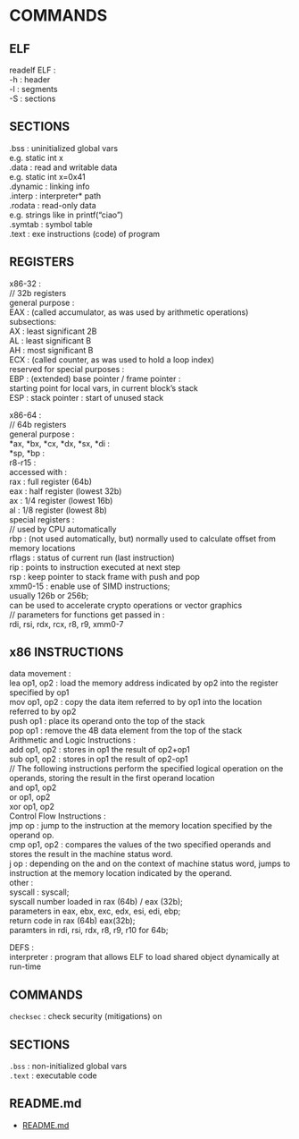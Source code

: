 # COMMANDS  
  
## ELF
readelf ELF :   
	-h	: header  
	-l	: segments  
	-S	: sections  
  
## SECTIONS
.bss : uninitialized global vars  
	e.g. static int x  
.data : read and writable data  
	e.g. static int x=0x41  
.dynamic : linking info  
.interp : interpreter* path  
.rodata : read-only data  
	e.g. strings like in printf(“ciao”)  
.symtab : symbol table  
.text : exe instructions (code) of program  
  
## REGISTERS  
x86-32 :   
// 32b registers  
general purpose :   
EAX : (called accumulator, as was used by arithmetic operations)  
	subsections:  
	AX : least significant 2B  
	AL : least significant B  
	AH : most significant B  
ECX : (called counter, as was used to hold a loop index)  
reserved for special purposes :   
EBP : (extended) base pointer / frame pointer :  
starting point for local vars, in current block’s stack  
ESP : stack pointer : start of unused stack  
  
x86-64 :   
// 64b registers  
general purpose :   
*ax, *bx, *cx, *dx, *sx, *di :  
*sp, *bp :  
r8-r15 :    
accessed with :   
rax : full register (64b)  
eax : half register (lowest 32b)  
ax : 1/4 register (lowest 16b)  
al : 1/8 register (lowest 8b)  
special registers :   
// used by CPU automatically  
rbp : (not used automatically, but) normally used to calculate offset from memory locations  
rflags : status of current run (last instruction)  
rip : points to instruction executed at next step  
rsp : keep pointer to stack frame with push and pop  
xmm0-15 : enable use of SIMD instructions;  
	usually 126b or 256b;  
	can be used to accelerate crypto operations or vector graphics  
// parameters for functions get passed in :   
rdi, rsi, rdx, rcx, r8, r9, xmm0-7  
  
## x86 INSTRUCTIONS  
data movement :   
lea  op1,  op2 :  load  the  memory  address  indicated  by  op2 into the register specified by op1  
mov op1, op2 : copy the data item referred to by op1 into the location referred to by op2  
push op1 : place its operand onto the top of the stack  
pop op1 : remove the 4B data element from the top of the stack  
Arithmetic and Logic Instructions :  
add op1, op2 : stores in op1 the result of op2+op1  
sub op1, op2 : stores in op1 the result of op2-op1  
// The following instructions perform the specified logical operation on the operands, storing the result in the first operand location  
and op1, op2  
or op1, op2  
xor op1, op2  
Control Flow Instructions :   
jmp  op :  jump  to  the  instruction  at  the  memory  location specified by the operand op.  
cmp  op1, op2 :  compares  the  values  of  the  two  specified operands and stores the result in the machine status word.  
j<condition>  op :  depending  on  the <condition>  and  on the context of machine status word, jumps to instruction at the memory location indicated by the operand.  
other :   
syscall : syscall;  
	syscall number loaded in rax (64b) / eax (32b);  
	parameters in eax, ebx, exc, edx, esi, edi, ebp;  
	return code in rax (64b) eax(32b);  
	paramters in rdi, rsi, rdx, r8, r9, r10 for 64b;  
  
DEFS :  
interpreter : program that allows ELF to load shared object dynamically at run-time  

## COMMANDS
`checksec` : check security (mitigations) on  

## SECTIONS
`.bss` : non-initialized global vars  
`.text` : executable code  

## README.md  
*	[README.md](./README.md)  

